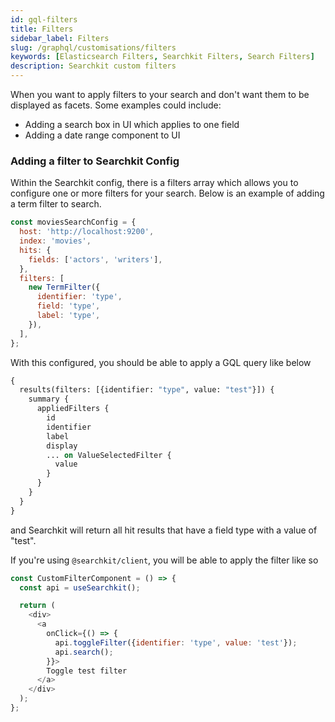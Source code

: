 ```yaml
---
id: gql-filters
title: Filters
sidebar_label: Filters
slug: /graphql/customisations/filters
keywords: [Elasticsearch Filters, Searchkit Filters, Search Filters]
description: Searchkit custom filters
---
```


When you want to apply filters to your search and don't want them to be displayed as facets. Some examples could include:

- Adding a search box in UI which applies to one field
- Adding a date range component to UI

### Adding a filter to Searchkit Config

Within the Searchkit config, there is a filters array which allows you to configure one or more filters for your search. Below is an example of adding a term filter to search.

```javascript
const moviesSearchConfig = {
  host: 'http://localhost:9200',
  index: 'movies',
  hits: {
    fields: ['actors', 'writers'],
  },
  filters: [
    new TermFilter({
      identifier: 'type',
      field: 'type',
      label: 'type',
    }),
  ],
};
```

With this configured, you should be able to apply a GQL query like below

```graphql
{
  results(filters: [{identifier: "type", value: "test"}]) {
    summary {
      appliedFilters {
        id
        identifier
        label
        display
        ... on ValueSelectedFilter {
          value
        }
      }
    }
  }
}
```

and Searchkit will return all hit results that have a field type with a value of "test".

If you're using `@searchkit/client`, you will be able to apply the filter like so

```javascript
const CustomFilterComponent = () => {
  const api = useSearchkit();

  return (
    <div>
      <a
        onClick={() => {
          api.toggleFilter({identifier: 'type', value: 'test'});
          api.search();
        }}>
        Toggle test filter
      </a>
    </div>
  );
};
```
